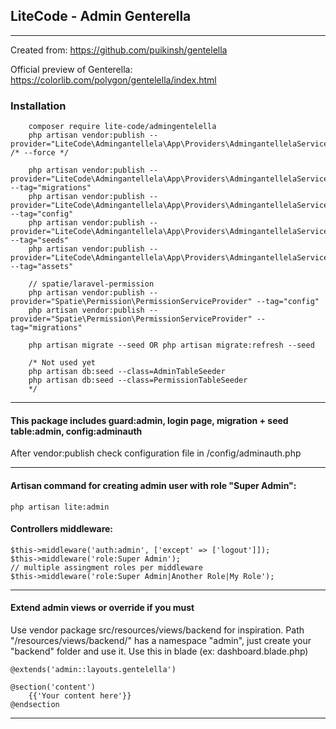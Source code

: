 ## LiteCode - Admin Genterella

- - - -
Created from: https://github.com/puikinsh/gentelella

Official preview of Genterella: https://colorlib.com/polygon/gentelella/index.html

### Installation
````
    composer require lite-code/admingentelella
    php artisan vendor:publish --provider="LiteCode\Admingantellela\App\Providers\AdmingantellelaServiceProvider" /* --force */
    
    php artisan vendor:publish --provider="LiteCode\Admingantellela\App\Providers\AdmingantellelaServiceProvider" --tag="migrations"
    php artisan vendor:publish --provider="LiteCode\Admingantellela\App\Providers\AdmingantellelaServiceProvider" --tag="config"
    php artisan vendor:publish --provider="LiteCode\Admingantellela\App\Providers\AdmingantellelaServiceProvider" --tag="seeds"
    php artisan vendor:publish --provider="LiteCode\Admingantellela\App\Providers\AdmingantellelaServiceProvider" --tag="assets"
    
    // spatie/laravel-permission
    php artisan vendor:publish --provider="Spatie\Permission\PermissionServiceProvider" --tag="config"
    php artisan vendor:publish --provider="Spatie\Permission\PermissionServiceProvider" --tag="migrations"
    
    php artisan migrate --seed OR php artisan migrate:refresh --seed
    
    /* Not used yet
    php artisan db:seed --class=AdminTableSeeder
    php artisan db:seed --class=PermissionTableSeeder
    */
````

- - - -

#### This package includes guard:admin, login page, migration + seed table:admin, config:adminauth
After vendor:publish check configuration file in /config/adminauth.php

- - - - 

#### Artisan command for creating admin user with role "Super Admin":
```
php artisan lite:admin
```
#### Controllers middleware:
```
$this->middleware('auth:admin', ['except' => ['logout']]);
$this->middleware('role:Super Admin');
// multiple assingment roles per middleware
$this->middleware('role:Super Admin|Another Role|My Role');
```

- - - -

#### Extend admin views or override if you must
Use vendor package src/resources/views/backend for inspiration.
Path "/resources/views/backend/" has a namespace "admin", just create your "backend" folder and use it.
Use this in blade (ex: dashboard.blade.php)
````
@extends('admin::layouts.gentelella')

@section('content')
    {{'Your content here'}}
@endsection
````

- - - -

